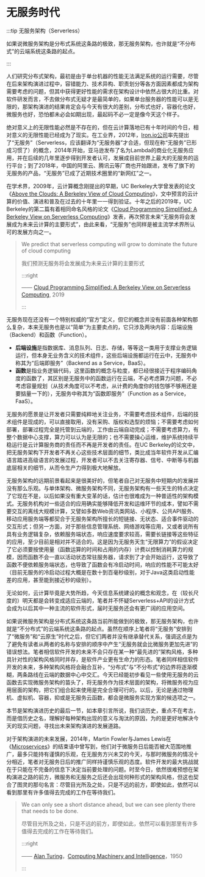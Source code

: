 # 无服务时代

:::tip 无服务架构（Serverless）

如果说微服务架构是分布式系统这条路的极致，那无服务架构，也许就是“不分布式”的云端系统这条路的起点。

:::

人们研究分布式架构，最初是由于单台机器的性能无法满足系统的运行需要，尽管在后来架构演进过程中，容错能力、技术异构、职责划分等各方面因素都成为架构需要考虑的问题，但其中获得更好性能的需求在架构设计中依然占很大的比重。对软件研发而言，不去做分布式无疑才是最简单的，如果单台服务器的性能可以是无限的，那架构演进的结果肯定会与今天有很大的差别，分布式也好，容器化也好，微服务也好，恐怕都未必会如期出现，最起码不必一定是像今天这个样子。

绝对意义上的无限性能必然是不存在的，但在云计算落地已有十年时间的今日，相对意义的无限性能已经成为了现实。在工业界，2012年，[Iron.io公司](https://www.iron.io/)率先提出了“无服务”（Serverless，应该翻译为“无服务器”才合适，但现在称“无服务”已形成习惯了）的概念，2014年开始，亚马逊发布了名为Lambda的商业化无服务应用，并在后续的几年里逐步得到开发者认可，发展成目前世界上最大的无服务的运行平台；到了2018年，中国的阿里云、腾讯云等厂商也开始跟进，发布了旗下的无服务的产品，“无服务”已成了近期技术圈里的“新网红”之一。

在学术界，2009年，云计算概念刚提出的早期，UC Berkeley大学曾发表的论文《[Above the Clouds: A Berkeley View of Cloud Computing](https://www2.eecs.berkeley.edu/Pubs/TechRpts/2009/EECS-2009-28.pdf)》，文中预言的云计算的价值、演进和普及在过去的十年里一一得到验证。十年之后的2019年，UC Berkeley的第二篇有着相同命名风格的论文《[Cloud Programming Simplified: A Berkeley View on Serverless Computing](https://arxiv.org/abs/1902.03383)》发表，再次预言未来“无服务将会发展成为未来云计算的主要形式”，由此来看，“无服务”也同样是被主流学术界所认可的发展方向之一。

> We predict that serverless computing will grow to dominate the future of cloud computing
>
> 我们预测无服务将会发展成为未来云计算的主要形式
>
>:::right
>
>——  [Cloud Programming Simplified: A Berkeley View on Serverless Computing](https://arxiv.org/abs/1902.03383), 2019　
>
>:::

无服务现在还没有一个特别权威的“官方”定义，但它的概念并没有前面各种架构那么复杂，本来无服务也是以“简单”为主要卖点的，它只涉及两块内容：后端设施（Backend）和函数（Function）。

- **后端设施**是指数据库、消息队列、日志、存储，等等这一类用于支撑业务逻辑运行，但本身无业务含义的技术组件，这些后端设施都运行在云中，无服务中称其为“后端即服务”（Backend as a Service，BaaS）。
- **函数**是指业务逻辑代码，这里函数的概念与粒度，都已经很接近于程序编码角度的函数了，其区别是无服务中的函数运行在云端，不必考虑算力问题，不必考虑容量规划（从技术角度可以不考虑，从计费的角度你的钱包够不够用还是要掂量一下的），无服务中称其为“函数即服务”（Function as a Service，FaaS）。

无服务的愿景是让开发者只需要纯粹地关注业务，不需要考虑技术组件，后端的技术组件是现成的，可以直接取用，没有采购、版权和选型的烦恼；不需要考虑如何部署，部署过程完全是托管到云端的，工作由云端自动完成；不需要考虑算力，有整个数据中心支撑，算力可以认为是无限的；也不需要操心运维，维护系统持续平稳运行是云计算服务商的责任而不再是开发者的责任。在UC Berkeley的论文中，把无服务架构下开发者不再关心这些技术层面的细节，类比成当年软件开发从汇编语言踏进高级语言的发展过程，开发者可以不去关注寄存器、信号、中断等与机器底层相关的细节，从而令生产力得到极大地解放。

无服务架构的远期前景看起来是很美好的，但笔者自己对无服务中短期内的发展并没有那么乐观。与单体架构、微服务架构不同，无服务架构有一些天生的特点决定了它现在不是，以后如果没有重大变革的话，估计也很难成为一种普适性的架构模式。无服务机构对一些适合的应用确实能够降低开发和运维环节的成本，譬如不需要交互的离线大规模计算，又譬如多数Web资讯类网站、小程序、公共API服务、移动应用服务端等都契合于无服务架构所擅长的短链接、无状态、适合事件驱动的交互形式；但另一方面，对于那些信息管理系统、网络游戏等应用，又或者说所有具有业务逻辑复杂，依赖服务端状态，响应速度要求较高，需要长链接等这些特征的应用，至少目前是相对并不适合的。这是因为无服务天生“无限算力”的假设决定了它必须要按使用量（函数运算的时间和占用的内存）计费以控制消耗算力的规模，因而函数不会一直以活动状态常驻服务器，请求到了才会开始运行，这导致了函数不便依赖服务端状态，也导致了函数会有冷启动时间，响应的性能不可能太好（目前无服务的冷启动过程大概是在数十到百毫秒级别，对于Java这类启动性能差的应用，甚至能到接近秒的级别）。

无论如何，云计算毕竟是大势所趋，今天信息系统建设的概念和观念，在（较长尺度的）明天都是会转变成适应云端的，笔者并不怀疑Serverless+API的设计方式会成为以后其中一种主流的软件形式，届时无服务还会有更广阔的应用空间。

如果说微服务架构是分布式系统这条路当前所能做到的极致，那无服务架构，也许就是“不分布式”的云端系统这条路的起点。虽然在顺序上笔者将“无服务”安排到了“微服务”和“云原生”时代之后，但它们两者并没有继承替代关系，强调这点是为了避免有读者从两者的名称与安排的顺序中产生“无服务就会比微服务更加先进”的错误想法。笔者相信软件开发的未来不会只存在某一种“最先进的”架构风格，多种具针对性的架构风格同时并存，是软件产业更有生命力的形态。笔者同样相信软件开发的未来，多种架构风格将会融合互补，“分布式”与“不分布式”的边界将逐渐模糊，两条路线在云端的数据中心中交汇。今天已经能初步看见一些使用无服务的云函数去实现微服务架构的苗头了，将无服务作为技术层面的架构，将微服务视为应用层面的架构，把它们组合起来使用是完全合理可行的。以后，无论是通过物理机、虚拟机、容器，抑或是无服务云函数，都会是微服务实现方案的候选项之一。

本节是架构演进历史的最后一节，如本章引言所说，我们谈历史，重点不在考古，而是借历史之名，理解好每种架构出现的意义与淘汰的原因，为的是更好地解决今天的现实问题，寻找出未来架构演进的发展道路。

对于架构演进的未来发展，2014年，Martin Fowler与James Lewis在《[Microservices](https://martinfowler.com/articles/microservices.html)》的结束语中曾写到，他们对于微服务日后能否被大范围地推广，最多只能持有谨慎的乐观，在无服务方兴未艾的今天，与那时微服务的情况十分相近，笔者对无服务日后的推广同样持谨慎乐观的态度。软件开发的最大挑战就在于只能在不完备的信息下决定当前要处理的问题。时至今日，依然很难预想在架构演进之路的前方，微服务和无服务之后还会出现何种形式的架构风格，但这也契合了图灵的那句名言：尽管目光所及之处，只是不远的前方，即使如此，依然可以看到那里有许多值得去完成的工作在等待我们。

> We can only see a short distance ahead, but we can see plenty there that needs to be done.
>
> 尽管目光所及之处，只是不远的前方，即使如此，依然可以看到那里有许多值得去完成的工作在等待我们。
>
> :::right
>
> —— [Alan Turing](https://en.wikipedia.org/wiki/Alan_Turing)，[Computing Machinery and Intelligence](https://en.wikipedia.org/wiki/Computing_Machinery_and_Intelligence)，1950
>
> :::

